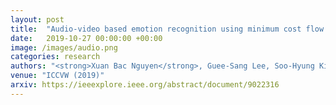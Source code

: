 ```yaml
---
layout: post
title:  "Audio-video based emotion recognition using minimum cost flow algorithm"
date:   2019-10-27 00:00:00 +00:00
image: /images/audio.png
categories: research
authors: "<strong>Xuan Bac Nguyen</strong>, Guee-Sang Lee, Soo-Hyung Kim, Hyung-Jeong Yang"
venue: "ICCVW (2019)"
arxiv: https://ieeexplore.ieee.org/abstract/document/9022316
---
```

